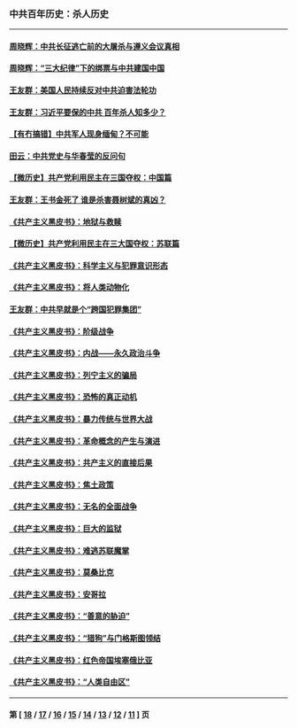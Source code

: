 ### 中共百年历史：杀人历史
---
#### [周晓辉：中共长征逃亡前的大屠杀与遵义会议真相](../../pages/nf1176106/n12888747.md?05170430) 
#### [周晓辉：“三大纪律”下的绑票与中共建国中国](../../pages/nf1176106/n12882305.md?05170430) 
#### [王友群：美国人民持续反对中共迫害法轮功](../../pages/nf1176106/n12849121.md?05170430) 
#### [王友群：习近平要保的中共 百年杀人知多少？](../../pages/nf1176106/n12833861.md?05170430) 
#### [【有冇搞错】中共军人现身缅甸？不可能](../../pages/nf1176106/n12773250.md?05170430) 
#### [田云：中共党史与华春莹的反问句](../../pages/nf1176106/n12765178.md?05170430) 
#### [【微历史】共产党利用民主在三国夺权：中国篇](../../pages/nf1176106/n12740955.md?05170430) 
#### [王友群：王书金死了 谁是杀害聂树斌的真凶？](../../pages/nf1176106/n12728677.md?05170430) 
#### [《共产主义黑皮书》：地狱与救赎](../../pages/nf1176106/n12705614.md?05170430) 
#### [【微历史】共产党利用民主在三大国夺权：苏联篇](../../pages/nf1176106/n12707756.md?05170430) 
#### [《共产主义黑皮书》：科学主义与犯罪意识形态](../../pages/nf1176106/n12700684.md?05170430) 
#### [《共产主义黑皮书》：将人类动物化](../../pages/nf1176106/n12696212.md?05170430) 
#### [王友群：中共早就是个“跨国犯罪集团”](../../pages/nf1176106/n12696339.md?05170430) 
#### [《共产主义黑皮书》：阶级战争](../../pages/nf1176106/n12690702.md?05170430) 
#### [《共产主义黑皮书》：内战——永久政治斗争](../../pages/nf1176106/n12685891.md?05170430) 
#### [《共产主义黑皮书》：列宁主义的骗局](../../pages/nf1176106/n12671223.md?05170430) 
#### [《共产主义黑皮书》：恐怖的真正动机](../../pages/nf1176106/n12666294.md?05170430) 
#### [《共产主义黑皮书》：暴力传统与世界大战](../../pages/nf1176106/n12660322.md?05170430) 
#### [《共产主义黑皮书》：革命概念的产生与演进](../../pages/nf1176106/n12655045.md?05170430) 
#### [《共产主义黑皮书》：共产主义的直接后果](../../pages/nf1176106/n12644821.md?05170430) 
#### [《共产主义黑皮书》：焦土政策](../../pages/nf1176106/n12640254.md?05170430) 
#### [《共产主义黑皮书》：无名的全面战争](../../pages/nf1176106/n12633845.md?05170430) 
#### [《共产主义黑皮书》：巨大的监狱](../../pages/nf1176106/n12623116.md?05170430) 
#### [《共产主义黑皮书》：难逃苏联魔掌](../../pages/nf1176106/n12613254.md?05170430) 
#### [《共产主义黑皮书》：莫桑比克](../../pages/nf1176106/n12596409.md?05170430) 
#### [《共产主义黑皮书》：安哥拉](../../pages/nf1176106/n12585438.md?05170430) 
#### [《共产主义黑皮书》：“善意的胁迫”](../../pages/nf1176106/n12575454.md?05170430) 
#### [《共产主义黑皮书》：“猎狗”与门格斯图领结](../../pages/nf1176106/n12570100.md?05170430) 
#### [《共产主义黑皮书》：红色帝国埃塞俄比亚](../../pages/nf1176106/n12564156.md?05170430) 
#### [《共产主义黑皮书》：“人类自由区”](../../pages/nf1176106/n12556570.md?05170430) 

---
#### 第 [ [18](./18.md?05170430) / [17](./17.md?05170430) / [16](./16.md?05170430) / [15](./15.md?05170430) / [14](./14.md?05170430) / [13](./13.md?05170430) / [12](./12.md?05170430) / [11](./11.md?05170430) ] 页
